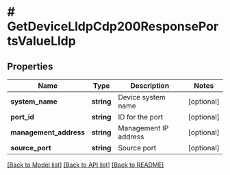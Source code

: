 # # GetDeviceLldpCdp200ResponsePortsValueLldp

## Properties

Name | Type | Description | Notes
------------ | ------------- | ------------- | -------------
**system_name** | **string** | Device system name | [optional]
**port_id** | **string** | ID for the port | [optional]
**management_address** | **string** | Management IP address | [optional]
**source_port** | **string** | Source port | [optional]

[[Back to Model list]](../../README.md#models) [[Back to API list]](../../README.md#endpoints) [[Back to README]](../../README.md)

